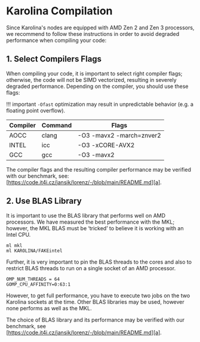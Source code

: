 # Karolina Compilation

Since Karolina's nodes are equipped with AMD Zen 2 and Zen 3 processors,
we recommend to follow these instructions in order to avoid degraded performance when compiling your code:

## 1. Select Compilers Flags

When compiling your code, it is important to select right compiler flags;
otherwise, the code will not be SIMD vectorized, resulting in severely degraded performance.
Depending on the compiler, you should use these flags:

!!! important
    `-Ofast` optimization may result in unpredictable behavior (e.g. a floating point overflow).

| Compiler |  Command | Flags                   |
| -------- | ---------|-------------------------|
| AOCC     | clang    |-O3 -mavx2 -march=znver2 |
| INTEL    | icc      |-O3 -xCORE-AVX2          |
| GCC      | gcc      |-O3 -mavx2               |

The compiler flags and the resulting compiler performance may be verified with our benchmark,
see: [https://code.it4i.cz/jansik/lorenz/-/blob/main/README.md][a].

## 2. Use BLAS Library

It is important to use the BLAS library that performs well on AMD processors.
We have measured the best performance with the MKL;
however, the MKL BLAS must be ‘tricked’ to believe it is working with an Intel CPU.

```code
ml mkl
ml KAROLINA/FAKEintel
```

Further, it is very important to pin the BLAS threads to the cores
and also to restrict BLAS threads to run on a single socket of an AMD processor.

```code
OMP_NUM_THREADS = 64
GOMP_CPU_AFFINITY=0:63:1
```

However, to get full performance, you have to execute two jobs on the two Karolina sockets at the time.
Other BLAS libraries may be used, however none performs as well as the MKL.

The choice of BLAS library and its performance may be verified with our benchmark,
see [https://code.it4i.cz/jansik/lorenz/-/blob/main/README.md][a].

[a]: https://code.it4i.cz/jansik/lorenz/-/blob/main/README.md
